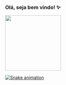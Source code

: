 ### Olá, seja bem vindo! ✨

<div style="display:inline_block">
<a href="https://github.com/Victor001021">
<!--<img height="180em" src="https://github-readme-stats.vercel.app/api/top-langs/?username=Victor001021&layout=compact&langs_count=7&theme=dark"/>-->
<img height="180em" src="https://github-readme-stats.vercel.app/api?username=Victor001021&show_icons=true&theme=dark&include_all_commits=true&count_private=true"/>
</div>
 
![Snake animation](https://github.com/Victor001021/Victor001021/blob/output/github-contribution-grid-snake.svg)

<!--
**Victor001021/Victor001021** is a ✨ _special_ ✨ repository because its `README.md` (this file) appears on your GitHub profile.

Here are some ideas to get you started:

- 🔭 I’m currently working on ...
- 🌱 I’m currently learning ...
- 👯 I’m looking to collaborate on ...
- 🤔 I’m looking for help with ...
- 💬 Ask me about ...
- 📫 How to reach me: ...
- 😄 Pronouns: ...
- ⚡ Fun fact: ...
-->
